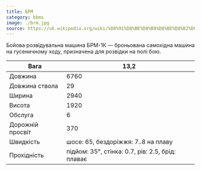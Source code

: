 ```yaml
---
title: БРМ
category: bbms
image: ./brm.jpg
source: https://uk.wikipedia.org/wiki/%D0%91%D0%BE%D0%B9%D0%BE%D0%B2%D0%B0_%D1%80%D0%BE%D0%B7%D0%B2%D1%96%D0%B4%D1%83%D0%B2%D0%B0%D0%BB%D1%8C%D0%BD%D0%B0_%D0%BC%D0%B0%D1%88%D0%B8%D0%BD%D0%B0
---
```


Бойова розвідувальна машина БРМ-1К — броньована самохідна машина на гусеничному ходу, призначена для розвідки на полі бою.

| Вага             | 13,2                                             |
| ---------------- | ------------------------------------------------ |
| Довжина          | 6760                                             |
| Довжина ствола   | 29                                               |
| Ширина           | 2940                                             |
| Висота           | 1920                                             |
| Обслуга          | 6                                                |
| Дорожній просвіт | 370                                              |
| Швидкість        | шосе: 65, бездоріжжя: 7..8 на плаву              |
| Прохідність      | підйом: 35°, стінка: 0.7, рів: 2.5, брід: плаває |

